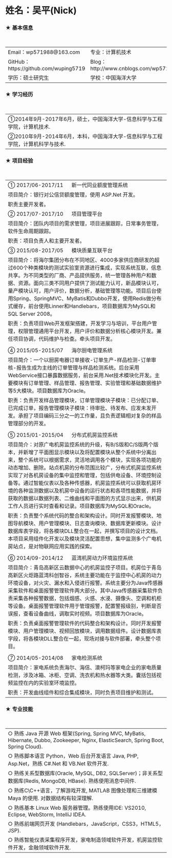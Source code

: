 # 姓名：吴平(Nick) 

<h3>★	基本信息</h3>
<table>
  <tr>
    <td> Email：wp571988@163.com </td>
    <td> 专业：计算机技术 </td>
  </tr>
  <tr>
    <td> GitHub： https://github.com/wuping5719 </td>
    <td> Blog： http://www.cnblogs.com/wp5719 </td>
  </tr>
  <tr>
    <td> 学历：硕士研究生 </td>
    <td> 学校：中国海洋大学 </td>
  </tr>
</table>

<h3>★	学习经历</h3>                                                        
<table>
  <tr>
    <td>①2014年9月-2017年6月，硕士，中国海洋大学-信息科学与工程学院，计算机技术.</td>
  </tr>
  <tr>
    <td>②2010年9月-2014年6月，本科，中国海洋大学-信息科学与工程学院，计算机科学与技术.</td>
  </tr>
</table>

<h3>★	项目经验</h3>                                                        
<table>
  <tr>
    <td> ① 2017/06-2017/11 &nbsp;&nbsp;&nbsp;&nbsp; 新一代同业额度管理系统</td>
  </tr>
  <tr>
    <td>项目简介：银行对公信贷额度管理，使用 ASP.Net 开发。</td>
  </tr>
  <tr>
    <td>职责主要开发者。</td>
  </tr>
  <tr>
    <td> ② 2017/07-2017/10 &nbsp;&nbsp;&nbsp;&nbsp; 项目管理平台</td>
  </tr>
  <tr>
    <td>项目简介：团队内项目的需求管理，项目进展跟踪，日常事务管理，软件生命周期跟踪。</td>
  </tr>
  <tr>
    <td>职责：项目负责人和主要开发者。</td>
  </tr>
  <tr>
    <td> ③ 2015/08-2017/05 &nbsp;&nbsp;&nbsp;&nbsp; 模块质量互联平台 </td>
  </tr>
  <tr>
    <td>项目简介：将海尔集团分布在不同地区、4000多家供应商研发的超过600个种类模块的测试实验室资源进行集成，实现系统互联，信息共享。为不同类型的厂商、产品提供服务，统一管理各种用户和数据、资源。面向三类不同用户提供了测试能力认可，新品模块认可，量产模块认可，用户评价，数据分析，基础管理等功能。项目后台使用Spring、SpringMVC、MyBatis和Dubbo开发，使用Redis做分布式缓存，前台使用Linner和Handlebars，项目数据库为MySQL和SQL Server 2008。</td>
  </tr>
  <tr>
    <td>职责：负责项目Web开发框架搭建，开发学习与培训，平台用户管理，权限管理通用平台开发，用户评价和数据分析核心模块开发。兼任项目协调，代码维护与检查。牵头项目开发。</td>
  </tr>
  <tr>
    <td> </td>
  </tr>
  <tr>
    <td> ④ 2015/05-2015/07 &nbsp;&nbsp;&nbsp;&nbsp; 海尔厨电管理系统 </td>
  </tr>
  <tr>
    <td>项目简介：一个以厨房电器订单接收-订单生产-样品检测-订单审核-报告生成为主线的订单管理与样品检测系统。后台采用WebService接口暴露数据服务，前台采用.Net技术模块化开发。主要模块有订单管理、样品管理、报告管理、实验管理和基础数据维护等5大模块。项目数据库为Oracle。</td>
  </tr>
  <tr>
    <td>职责：负责开发样品管理模块，订单管理模块子模块：已分配订单、已完成订单，报告管理模块子模块：待审批、待发布、应发未发开发。承担了项目编码三分之一的工作量，且负责逻辑相对复杂的样品管理部分的开发。</td>
  </tr>
  <tr>
    <td></td>
  </tr>
  <tr>
    <td> ⑤ 2015/01-2015/04 &nbsp;&nbsp;&nbsp;&nbsp; 分布式机房监控系统 </td>
  </tr>
  <tr>
    <td>项目简介：对原广电机房监控系统的升级，有B/S版和C/S版两个版本，并新增了平面图显示模块以及将配置模块从整个系统中分离出来，整个系统可以根据需求，灵活地调用各个模块，实现各项功能的动态增加、删除。站点机房的分布范围比较广，分布式机房监控系统实现了对各机房设备的集中监控和管理，包括供电设备、环境控制设备等。通过智能仪表以及各种传感器，机房监控系统可以获取机房环境的各种监测数据以及机房中设备的运行状态和各项性能数据，并将获取的数据以数据列表、二维曲线和平面图的方式显示出来，供机房工作人员进行实时查看和记录。项目数据库为MySQL和Oracle。</td>
  </tr>
  <tr>
    <td>职责：负责整个系统代码的整合和架构设计。同时开发报警模块、地图导航模块、用户管理模块、日志查询模块、数据库更新模块。设计数据库表字段，将各模块DLL整合在一起，并撰写项目的设计文档。本项目采用组件化开发以及模块灵活配置思想，集中监测多个广电机房站点，是对物联网应用实践的探索。</td>
  </tr>
  <tr>
    <td></td>
  </tr>
  <tr>
    <td> ⑥ 2014/09-2014/12  &nbsp;&nbsp;&nbsp;&nbsp; 蓝湾机房动力环境监控系统 </td>
  </tr>
  <tr>
    <td>项目简介：青岛高新区云数据中心的机房监控子项目。机房位于青岛高新区火炬路蓝湾科创智谷，系统主要功能在于监控中心机房的动力环境设备，对火灾、漏水和入侵进行报警。系统主要分为Java传感器采集软件和桌面报警管理软件两大部分。其中Java传感器采集软件负责采集各种报警数据，包括烟感、火感、水浸、摄像头、空调和机柜等设备。桌面报警管理软件用于管理报警，配置警报级别，判断是否误报，查看设备曲线，调取实时视频。项目数据库为Oracle。</td>
  </tr>
  <tr>
    <td>职责：负责桌面报警管理软件的代码整合和架构设计。同时开发报警模块、用户管理模块、视频回放模块，调用数据组件。设计数据库表字段，将各模块DLL整合在一起，现场对接与软件部署，牵头整个项目。</td>
  </tr>
  <tr>
    <td></td>
  </tr>
  <tr>
    <td> ⑦ 2014/05-2014/08 &nbsp;&nbsp;&nbsp;&nbsp; 家电检测系统 </td>
  </tr>
  <tr>
    <td>项目简介：家电系统负责海尔、海信、澳柯玛等家电企业的家电质量检测，涉及冰箱、冰柜、空调、洗衣机和热水器等大类。囊括包括视频监控在内的实验室环境监控。</td>
  </tr>
  <tr>
    <td>职责：开发曲线组件和综合集成模块，同时负责项目维护和测试。</td>
  </tr>
</table>

<h3>★ 专业技能</h3>                                                        
<table>
  <tr>
    <td> ○ 熟练 Java 开源 Web 框架(Spring, Spring MVC, MyBatis, Hibernate, Dubbo, Zookeeper, Nginx, ElasticSearch, Spring Boot, Spring Cloud). </td>
  </tr>
  <tr>
    <td> ○ 熟练脚本语言 Python，Web 后台开发语言 Java, PHP, Asp.Net，熟练 C#.Net 和 VB.Net 软件开发. </td>
  </tr>
  <tr>
    <td> ○ 熟练关系型数据库(Oracle, MySQL, DB2, SQLServer)；非关系型数据库(Redis, MongoDB, HBase). 熟练使用消息中间件. </td>
  </tr>
  <tr>
    <td> ○ 熟练C\C++语言，了解游戏开发, MATLAB 图像处理和三维建模 Maya 的使用. 对数据结构有较深理解. </td>
  </tr>
  <tr>
    <td> ○ 熟练基本 Linux Web 服务器管理。熟练使用IDE: VS2010, Eclipse, WebStorm, IntelliJ IDEA. </td>
  </tr>
  <tr>
    <td> ○ 熟练前端网页开发 (Handlebars，JavaScript，CSS3，HTML5，JSP).</td>
  </tr>
  <tr>
    <td> ○ 熟练智能仪表采集程序开发，家电制造领域软件开发，机房监控软件开发，金融领域软件开发.</td>
  </tr>
</table>

